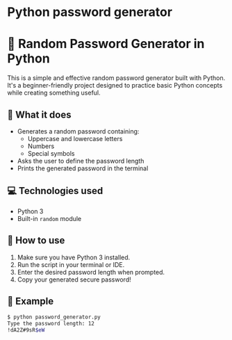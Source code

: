 
# Python password generator

# 🔐 Random Password Generator in Python

This is a simple and effective random password generator built with Python. It's a beginner-friendly project designed to practice basic Python concepts while creating something useful.

## 🧠 What it does

- Generates a random password containing:
  - Uppercase and lowercase letters
  - Numbers
  - Special symbols
- Asks the user to define the password length
- Prints the generated password in the terminal

## 💻 Technologies used

- Python 3
- Built-in `random` module

## 🚀 How to use

1. Make sure you have Python 3 installed.
2. Run the script in your terminal or IDE.
3. Enter the desired password length when prompted.
4. Copy your generated secure password!

## 📂 Example

```bash
$ python password_generator.py
Type the password length: 12
!dA2Z#9sR$eW
